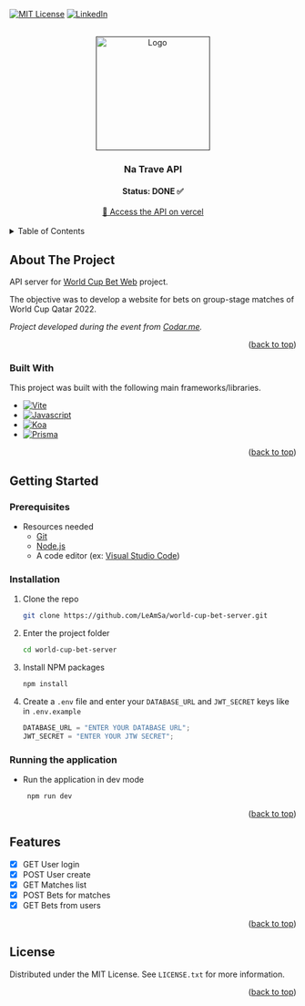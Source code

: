 <a name="readme-top"></a>

[![MIT License][license-shield]][license-url] [![LinkedIn][linkedin-shield]][linkedin-url]

<!-- PROJECT LOGO -->
<br />
<div align="center">
  <a href="">
    <img src="https://drive.google.com/uc?id=1FJh3bgOnMzPFNF0x2QCck9NTgrnc3hrM" alt="Logo" width="200">
  </a>

  <h3 align="center">Na Trave API</h3>
  <h4 align="center">Status: DONE ✅ </h4>
  <div align="center">
  <a href="http://world-cup-bet-server.vercel.app" target="_blank">
	   🚀 Access the API on vercel
  </a>
  </div>
</div>

<br>

<!-- TABLE OF CONTENTS -->
<details>
  <summary>Table of Contents</summary>
  <ol>
    <li>
      <a href="#about-the-project">About The Project</a>
      <ul>
        <li><a href="#built-with">Built With</a></li>
      </ul>
    </li>
    <li>
      <a href="#getting-started">Getting Started</a>
      <ul>
        <li><a href="#prerequisites">Prerequisites</a></li>
        <li><a href="#installation">Installation</a></li>
        <li><a href="#running">Running the application</a></li>
      </ul>
    </li>
    <li><a href="#features">Features</a></li>
    <li><a href="#license">License</a></li>
  </ol>
</details>

<!-- ABOUT THE PROJECT -->

## About The Project

<a name="about-the-project"></a>

API server for [World Cup Bet Web](https://github.com/LeAmSa/world-cup-bet-web) project.

The objective was to develop a website for bets on group-stage matches of World Cup Qatar 2022.

_Project developed during the event from [Codar.me](https://codar.me/input)._

<p align="right">(<a href="#readme-top">back to top</a>)</p>

### Built With

<a name="built-with"></a>

This project was built with the following main frameworks/libraries.

- [![Vite][nodejs-badge]][nodejs-url]
- [![Javascript][javascript-badge]][javascript-url]
- [![Koa][koa-badge]][koa-url]
- [![Prisma][prisma-badge]][prisma-url]

<p align="right">(<a href="#readme-top">back to top</a>)</p>

<!-- GETTING STARTED -->

## Getting Started

<a name="getting-started"></a>

### Prerequisites

<a name="prerequisites"></a>

- Resources needed
  - [Git][git-url]
  - [Node.js][nodejs-url]
  - A code editor (ex: [Visual Studio Code][vscode-url])

### Installation

<a name="installation"></a>

1. Clone the repo
   ```sh
   git clone https://github.com/LeAmSa/world-cup-bet-server.git
   ```
2. Enter the project folder
   ```sh
   cd world-cup-bet-server
   ```
3. Install NPM packages

   ```sh
   npm install
   ```

4. Create a `.env` file and enter your `DATABASE_URL` and `JWT_SECRET` keys like in `.env.example`
   ```js
   DATABASE_URL = "ENTER YOUR DATABASE URL";
   JWT_SECRET = "ENTER YOUR JTW SECRET";
   ```

### Running the application

<a name="running"></a>

- Run the application in dev mode
  ```sh
   npm run dev
  ```

<p align="right">(<a href="#readme-top">back to top</a>)</p>

<!-- Features -->

## Features

<a name="features"></a>

- [x] GET User login
- [x] POST User create
- [x] GET Matches list
- [x] POST Bets for matches
- [x] GET Bets from users

<p align="right">(<a href="#readme-top">back to top</a>)</p>

<!-- LICENSE -->

## License

<a name="license"></a>

Distributed under the MIT License. See `LICENSE.txt` for more information.

<p align="right">(<a href="#readme-top">back to top</a>)</p>

<!-- MARKDOWN LINKS & IMAGES -->
<!-- https://www.markdownguide.org/basic-syntax/#reference-style-links -->

[logo]: https://drive.google.com/uc?id=10sQ1VZYdwZ30gkp73-O1L8HszvUT23IQ
[license-shield]: https://img.shields.io/github/license/LeAmSa/world-cup-bet-server?style=for-the-badge
[license-url]: https://github.com/LeAmSa/world-cup-bet-server/blob/main/LICENSE
[linkedin-shield]: https://img.shields.io/badge/-LinkedIn-black.svg?style=for-the-badge&logo=linkedin&colorB=555
[linkedin-url]: https://www.linkedin.com/in/leamsa
[git-url]: https://git-scm.com/
[nodejs-url]: https://nodejs.org/en/
[vscode-url]: https://code.visualstudio.com/
[nodejs-badge]: https://img.shields.io/badge/Node.js-339933?style=for-the-badge&logo=node.js&logoColor=white
[typescript-badge]: https://img.shields.io/badge/Typescript-3178C6?style=for-the-badge&logo=typescript&logoColor=white
[typescript-url]: https://www.typescriptlang.org/
[javascript-url]: https://www.javascript.com/
[javascript-badge]: https://img.shields.io/badge/JavaScript-F7DF1E?style=for-the-badge&logo=javascript&logoColor=white
[express-url]: https://expressjs.com/
[express-badge]: https://img.shields.io/badge/Express-000000?style=for-the-badge&logo=express&logoColor=white
[koa-url]: https://koajs.com/
[koa-badge]: https://img.shields.io/badge/Koa-33333D?style=for-the-badge&logo=koa&logoColor=white
[prisma-url]: https://www.prisma.io/
[prisma-badge]: https://img.shields.io/badge/Prisma-2D3748?style=for-the-badge&logo=prisma&logoColor=white
